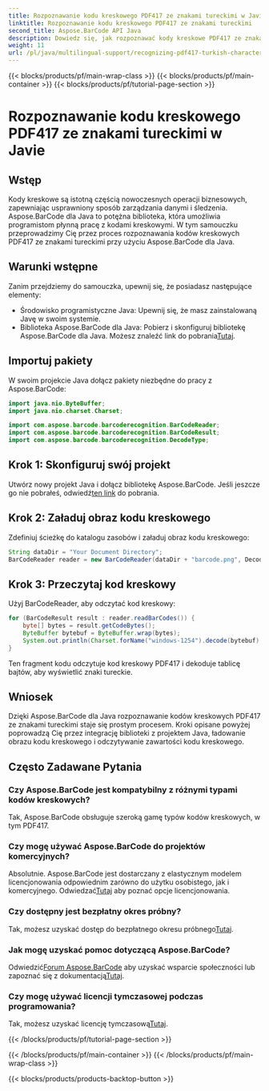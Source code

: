 ```yaml
---
title: Rozpoznawanie kodu kreskowego PDF417 ze znakami tureckimi w Javie
linktitle: Rozpoznawanie kodu kreskowego PDF417 ze znakami tureckimi
second_title: Aspose.BarCode API Java
description: Dowiedz się, jak rozpoznawać kody kreskowe PDF417 ze znakami tureckimi w Javie za pomocą Aspose.BarCode. Łatwa integracja i potężne możliwości dekodowania.
weight: 11
url: /pl/java/multilingual-support/recognizing-pdf417-turkish-characters/
---
```


{{< blocks/products/pf/main-wrap-class >}}
{{< blocks/products/pf/main-container >}}
{{< blocks/products/pf/tutorial-page-section >}}

# Rozpoznawanie kodu kreskowego PDF417 ze znakami tureckimi w Javie


## Wstęp

Kody kreskowe są istotną częścią nowoczesnych operacji biznesowych, zapewniając usprawniony sposób zarządzania danymi i śledzenia. Aspose.BarCode dla Java to potężna biblioteka, która umożliwia programistom płynną pracę z kodami kreskowymi. W tym samouczku przeprowadzimy Cię przez proces rozpoznawania kodów kreskowych PDF417 ze znakami tureckimi przy użyciu Aspose.BarCode dla Java.

## Warunki wstępne

Zanim przejdziemy do samouczka, upewnij się, że posiadasz następujące elementy:

- Środowisko programistyczne Java: Upewnij się, że masz zainstalowaną Javę w swoim systemie.
-  Biblioteka Aspose.BarCode dla Java: Pobierz i skonfiguruj bibliotekę Aspose.BarCode dla Java. Możesz znaleźć link do pobrania[Tutaj](https://releases.aspose.com/barcode/java/).

## Importuj pakiety

W swoim projekcie Java dołącz pakiety niezbędne do pracy z Aspose.BarCode:

```java
import java.nio.ByteBuffer;
import java.nio.charset.Charset;

import com.aspose.barcode.barcoderecognition.BarCodeReader;
import com.aspose.barcode.barcoderecognition.BarCodeResult;
import com.aspose.barcode.barcoderecognition.DecodeType;
```

## Krok 1: Skonfiguruj swój projekt

 Utwórz nowy projekt Java i dołącz bibliotekę Aspose.BarCode. Jeśli jeszcze go nie pobrałeś, odwiedź[ten link](https://releases.aspose.com/barcode/java/) do pobrania.

## Krok 2: Załaduj obraz kodu kreskowego

Zdefiniuj ścieżkę do katalogu zasobów i załaduj obraz kodu kreskowego:

```java
String dataDir = "Your Document Directory";
BarCodeReader reader = new BarCodeReader(dataDir + "barcode.png", DecodeType.PDF_417);
```

## Krok 3: Przeczytaj kod kreskowy

Użyj BarCodeReader, aby odczytać kod kreskowy:

```java
for (BarCodeResult result : reader.readBarCodes()) {
    byte[] bytes = result.getCodeBytes();
    ByteBuffer bytebuf = ByteBuffer.wrap(bytes);
    System.out.println(Charset.forName("windows-1254").decode(bytebuf).toString());
}
```

Ten fragment kodu odczytuje kod kreskowy PDF417 i dekoduje tablicę bajtów, aby wyświetlić znaki tureckie.

## Wniosek

Dzięki Aspose.BarCode dla Java rozpoznawanie kodów kreskowych PDF417 ze znakami tureckimi staje się prostym procesem. Kroki opisane powyżej poprowadzą Cię przez integrację biblioteki z projektem Java, ładowanie obrazu kodu kreskowego i odczytywanie zawartości kodu kreskowego.

## Często Zadawane Pytania

### Czy Aspose.BarCode jest kompatybilny z różnymi typami kodów kreskowych?
Tak, Aspose.BarCode obsługuje szeroką gamę typów kodów kreskowych, w tym PDF417.

### Czy mogę używać Aspose.BarCode do projektów komercyjnych?
 Absolutnie. Aspose.BarCode jest dostarczany z elastycznym modelem licencjonowania odpowiednim zarówno do użytku osobistego, jak i komercyjnego. Odwiedzać[Tutaj](https://purchase.aspose.com/buy) aby poznać opcje licencjonowania.

### Czy dostępny jest bezpłatny okres próbny?
 Tak, możesz uzyskać dostęp do bezpłatnego okresu próbnego[Tutaj](https://releases.aspose.com/).

### Jak mogę uzyskać pomoc dotyczącą Aspose.BarCode?
 Odwiedzić[Forum Aspose.BarCode](https://forum.aspose.com/c/barcode/13) aby uzyskać wsparcie społeczności lub zapoznać się z dokumentacją[Tutaj](https://reference.aspose.com/barcode/java/).

### Czy mogę używać licencji tymczasowej podczas programowania?
 Tak, możesz uzyskać licencję tymczasową[Tutaj](https://purchase.aspose.com/temporary-license/).

{{< /blocks/products/pf/tutorial-page-section >}}

{{< /blocks/products/pf/main-container >}}
{{< /blocks/products/pf/main-wrap-class >}}

{{< blocks/products/products-backtop-button >}}
